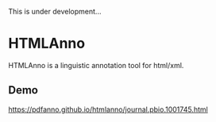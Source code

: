 This is under development...

# HTMLAnno
HTMLAnno is a linguistic annotation tool for html/xml.

## Demo
https://pdfanno.github.io/htmlanno/journal.pbio.1001745.html
